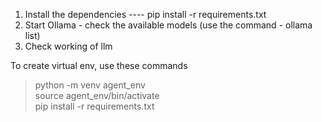 1. Install the dependencies ---- pip install -r requirements.txt
2. Start Ollama - check the available models (use the command - ollama list)
3. Check working of llm



To create virtual env, use these commands
> python -m venv agent_env\
> source agent_env/bin/activate\
> pip install -r requirements.txt
